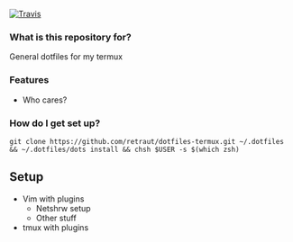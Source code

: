 [![Travis](https://img.shields.io/travis/retraut/dotfiles.svg?style=flat-square)](https://travis-ci.org/retraut/dotfiles)

### What is this repository for? ###
General dotfiles for my termux 

### Features ###
* Who cares?

### How do I get set up? ###

```
git clone https://github.com/retraut/dotfiles-termux.git ~/.dotfiles && ~/.dotfiles/dots install && chsh $USER -s $(which zsh)

```
## Setup 
* Vim with plugins
  * Netshrw setup 
  * Other stuff
* tmux with plugins

